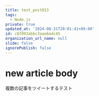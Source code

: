 ```yaml
---
title: test_post013
tags:
  - Node.js
private: true
updated_at: '2024-08-31T20:01:41+09:00'
id: c8f003abbc3aae6adc45
organization_url_name: null
slide: false
ignorePublish: false
---
```

# new article body
複数の記事をツイートするテスト
